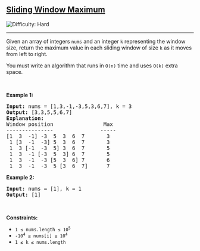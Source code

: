 <h2><a href="https://leetcode.com/problems/sliding-window-maximum/">Sliding Window Maximum</a></h2>
<img src="https://img.shields.io/badge/Difficulty-Hard-red" alt="Difficulty: Hard" />
<hr>

<p>Given an array of integers <code>nums</code> and an integer <code>k</code> representing the window size, return the maximum value in each sliding window of size <code>k</code> as it moves from left to right.</p>

<p>You must write an algorithm that runs in <code>O(n)</code> time and uses <code>O(k)</code> extra space.</p>

<p>&nbsp;</p>

<p><strong class="example">Example 1:</strong></p>
<pre>
<strong>Input:</strong> nums = [1,3,-1,-3,5,3,6,7], k = 3
<strong>Output:</strong> [3,3,5,5,6,7]
<strong>Explanation:</strong>
Window position                Max
---------------               -----
[1  3  -1] -3  5  3  6  7       3
 1 [3  -1  -3] 5  3  6  7       3
 1  3 [-1  -3  5] 3  6  7       5
 1  3  -1 [-3  5  3] 6  7       5
 1  3  -1  -3 [5  3  6] 7       6
 1  3  -1  -3  5 [3  6  7]      7
</pre>

<p><strong class="example">Example 2:</strong></p>
<pre>
<strong>Input:</strong> nums = [1], k = 1
<strong>Output:</strong> [1]
</pre>

<p>&nbsp;</p>

<p><strong>Constraints:</strong></p>
<ul>
  <li><code>1 &le; nums.length &le; 10<sup>5</sup></code></li>
  <li><code>-10<sup>4</sup> &le; nums[i] &le; 10<sup>4</sup></code></li>
  <li><code>1 &le; k &le; nums.length</code></li>
</ul>
